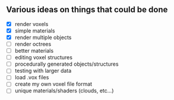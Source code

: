 ## Various ideas on things that could be done

- [X] render voxels
- [X] simple materials
- [X] render multiple objects
- [ ] render octrees 
- [ ] better materials
- [ ] editing voxel structures
- [ ] procedurally generated objects/structures
- [ ] testing with larger data
- [ ] load .vox files
- [ ] create my own voxel file format
- [ ] unique materials/shaders (clouds, etc...)
